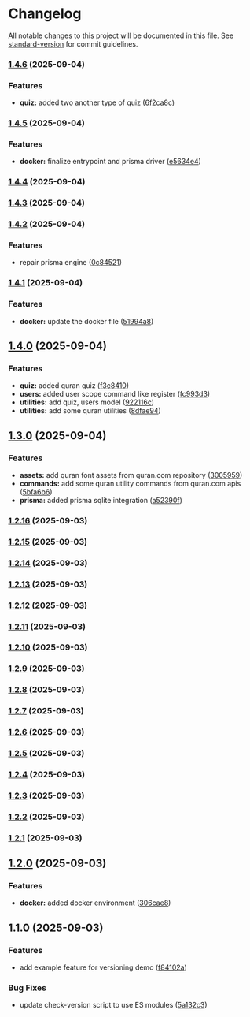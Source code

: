 # Changelog

All notable changes to this project will be documented in this file. See [standard-version](https://github.com/conventional-changelog/standard-version) for commit guidelines.

### [1.4.6](https://github.com/runsdev/discord-bot/compare/v1.4.5...v1.4.6) (2025-09-04)


### Features

* **quiz:** added two another type of quiz ([6f2ca8c](https://github.com/runsdev/discord-bot/commit/6f2ca8c830dfbc282da9cf2383547f6f18cc31e5))

### [1.4.5](https://github.com/runsdev/discord-bot/compare/v1.4.4...v1.4.5) (2025-09-04)


### Features

* **docker:** finalize entrypoint and prisma driver ([e5634e4](https://github.com/runsdev/discord-bot/commit/e5634e4032176acaa413d1a9d16addfdbba49f6a))

### [1.4.4](https://github.com/runsdev/discord-bot/compare/v1.4.3...v1.4.4) (2025-09-04)

### [1.4.3](https://github.com/runsdev/discord-bot/compare/v1.4.2...v1.4.3) (2025-09-04)

### [1.4.2](https://github.com/runsdev/discord-bot/compare/v1.4.1...v1.4.2) (2025-09-04)


### Features

* repair prisma engine ([0c84521](https://github.com/runsdev/discord-bot/commit/0c8452199cf43e639b4225a816f95f5921b60679))

### [1.4.1](https://github.com/runsdev/discord-bot/compare/v1.4.0...v1.4.1) (2025-09-04)


### Features

* **docker:** update the docker file ([51994a8](https://github.com/runsdev/discord-bot/commit/51994a8cedb26ad28c3d90a16fbe54ebad469e57))

## [1.4.0](https://github.com/runsdev/discord-bot/compare/v1.3.0...v1.4.0) (2025-09-04)


### Features

* **quiz:** added quran quiz ([f3c8410](https://github.com/runsdev/discord-bot/commit/f3c84105832733da3b69671133a553a6d13a233c))
* **users:** added user scope command like register ([fc993d3](https://github.com/runsdev/discord-bot/commit/fc993d345c30e9f3cd9095b24ab1662ab765d79a))
* **utilities:** add quiz, users model ([922116c](https://github.com/runsdev/discord-bot/commit/922116c0082c2d9bd97d7e8fbe7107b541bb0d1b))
* **utilities:** add some quran utilities ([8dfae94](https://github.com/runsdev/discord-bot/commit/8dfae940ba619e46a388b6d42cd995653edb90a0))

## [1.3.0](https://github.com/runsdev/discord-bot/compare/v1.2.16...v1.3.0) (2025-09-04)


### Features

* **assets:** add quran font assets from quran.com repository ([3005959](https://github.com/runsdev/discord-bot/commit/300595916e5586ca971800cb6c73855beb0e236f))
* **commands:** add some quran utility commands from quran.com apis ([5bfa6b6](https://github.com/runsdev/discord-bot/commit/5bfa6b6f78d7f5f319a38f74b6dd9ea9b00d2f8e))
* **prisma:** added prisma sqlite integration ([a52390f](https://github.com/runsdev/discord-bot/commit/a52390fd3c541cb90f12fa56cafb20f673b6be58))

### [1.2.16](https://github.com/runsdev/discord-bot/compare/v1.2.15...v1.2.16) (2025-09-03)

### [1.2.15](https://github.com/runsdev/discord-bot/compare/v1.2.14...v1.2.15) (2025-09-03)

### [1.2.14](https://github.com/runsdev/discord-bot/compare/v1.2.13...v1.2.14) (2025-09-03)

### [1.2.13](https://github.com/runsdev/discord-bot/compare/v1.2.12...v1.2.13) (2025-09-03)

### [1.2.12](https://github.com/runsdev/discord-bot/compare/v1.2.10...v1.2.12) (2025-09-03)

### [1.2.11](https://github.com/runsdev/discord-bot/compare/v1.2.10...v1.2.11) (2025-09-03)

### [1.2.10](https://github.com/runsdev/discord-bot/compare/v1.2.9...v1.2.10) (2025-09-03)

### [1.2.9](https://github.com/runsdev/discord-bot/compare/v1.2.8...v1.2.9) (2025-09-03)

### [1.2.8](https://github.com/runsdev/discord-bot/compare/v1.2.7...v1.2.8) (2025-09-03)

### [1.2.7](https://github.com/runsdev/discord-bot/compare/v1.2.6...v1.2.7) (2025-09-03)

### [1.2.6](https://github.com/runsdev/discord-bot/compare/v1.2.5...v1.2.6) (2025-09-03)

### [1.2.5](https://github.com/runsdev/discord-bot/compare/v1.2.4...v1.2.5) (2025-09-03)

### [1.2.4](https://github.com/runsdev/discord-bot/compare/v1.2.3...v1.2.4) (2025-09-03)

### [1.2.3](https://github.com/runsdev/discord-bot/compare/v1.2.2...v1.2.3) (2025-09-03)

### [1.2.2](https://github.com/runsdev/discord-bot/compare/v1.2.1...v1.2.2) (2025-09-03)

### [1.2.1](https://github.com/runsdev/discord-bot/compare/v1.2.0...v1.2.1) (2025-09-03)

## [1.2.0](https://github.com/runsdev/discord-bot/compare/v1.1.0...v1.2.0) (2025-09-03)

### Features

- **docker:** added docker environment ([306cae8](https://github.com/runsdev/discord-bot/commit/306cae8f088e229f372340e53683aa5b8ebc306c))

## 1.1.0 (2025-09-03)

### Features

- add example feature for versioning demo ([f84102a](https://github.com/runsdev/discord-bot/commit/f84102aabf900d92c9094e5cd4542882509d44ed))

### Bug Fixes

- update check-version script to use ES modules ([5a132c3](https://github.com/runsdev/discord-bot/commit/5a132c3205fd33d7e17d34230b0c0bf35e2cd9f9))
